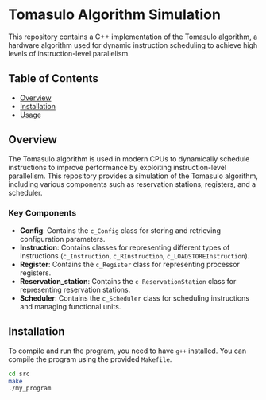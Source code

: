 # Tomasulo Algorithm Simulation

This repository contains a C++ implementation of the Tomasulo algorithm, a hardware algorithm used for dynamic instruction scheduling to achieve high levels of instruction-level parallelism.

## Table of Contents

- [Overview](#overview)
- [Installation](#installation)
- [Usage](#usage)

## Overview

The Tomasulo algorithm is used in modern CPUs to dynamically schedule instructions to improve performance by exploiting instruction-level parallelism. This repository provides a simulation of the Tomasulo algorithm, including various components such as reservation stations, registers, and a scheduler.


### Key Components

- **Config**: Contains the `c_Config` class for storing and retrieving configuration parameters.
- **Instruction**: Contains classes for representing different types of instructions (`c_Instruction`, `c_RInstruction`, `c_LOADSTOREInstruction`).
- **Register**: Contains the `c_Register` class for representing processor registers.
- **Reservation_station**: Contains the `c_ReservationStation` class for representing reservation stations.
- **Scheduler**: Contains the `c_Scheduler` class for scheduling instructions and managing functional units.

## Installation

To compile and run the program, you need to have `g++` installed. You can compile the program using the provided `Makefile`.

```sh
cd src
make
./my_program
